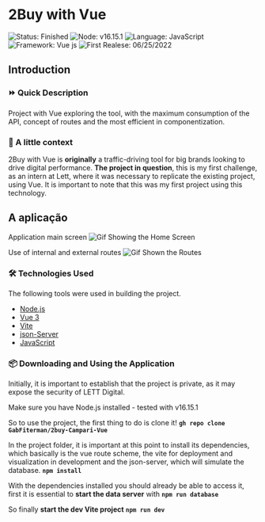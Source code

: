 # 2Buy with Vue
![Status: Finished](https://img.shields.io/badge/status-finished-green) ![Node: v16.15.1](https://img.shields.io/badge/node-v16.15.1-important) ![Language: JavaScript](https://img.shields.io/badge/language-JavaScript-yellow) ![Framework: Vue js](https://img.shields.io/badge/framework-Vue.js-red) ![First Realese: 06/25/2022](https://img.shields.io/badge/first_release-06/25/2022-informational) 

## Introduction

### ⏩ Quick Description
Project with Vue exploring the tool, with the maximum consumption of the API, concept of routes and the most efficient in componentization.

### 📃 A little context

2Buy with Vue is **originally** a traffic-driving tool for big brands looking to drive digital performance.
**The project in question**, this is my first challenge, as an intern at Lett, where it was necessary to replicate the existing project, using Vue. It is important to note that this was my first project using this technology.

## A aplicação

Application main screen 
![Gif Showing the Home Screen](./public/Mostrando_Tela_Inicial.gif)

Use of internal and external routes 
![Gif Shown the Routes](./public/Mostrando_Rotas.gif)

### 🛠 Technologies Used
The following tools were used in building the project.
- [Node.js](https://nodejs.org/)
- [Vue 3](https://vuejs.org/)
- [Vite](https://vitejs.dev/)
- [json-Server](https://www.npmjs.com/package/json-server)
- [JavaScript](https://developer.mozilla.org/docs/Web/JavaScript/)

### 📦 Downloading and Using the Application
Initially, it is important to establish that the project is private, as it may expose the security of LETT Digital.

Make sure you have Node.js installed - tested with v16.15.1

So to use the project, the first thing to do is clone it!
**`gh repo clone GabFiterman/2buy-Campari-Vue`**

In the project folder, it is important at this point to install its dependencies, which basically is the vue route scheme, the vite for deployment and visualization in development and the json-server, which will simulate the database.
**`npm install`**

With the dependencies installed you should already be able to access it, first it is essential to **start the data server** with
**`npm run database`**

So finally **start the dev Vite project**
**`npm run dev`**